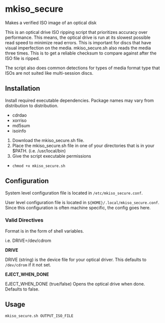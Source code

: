 # mkiso_secure
Makes a verified ISO image of an optical disk

This is an optical drive ISO ripping script that prioritizes accuracy over performance. This means, the optical drive is run at its slowest possible read speed to minimize read errors. This is important for discs that have visual imperfection on the media. mkiso_secure.sh also reads the media three times. This is to get a reliable checksum to compare against after the ISO file is ripped.

The script also does common detections for types of media format type that ISOs are not suited like multi-session discs.

## Installation

Install required executable dependencies. Package names may vary from distribution to distribution.
* cdrdao
* xorriso
* md5sum
* isoinfo
 

1. Download the mkiso_secure.sh file. 
1. Place the mkiso_secure.sh file in one of your directories that is in your $PATH. (i.e. /usr/local/bin)
1. Give the script executable permissions
  - `chmod +x mkiso_secure.sh`
  
## Configuration

System level configuration file is located in `/etc/mkiso_secure.conf`.

User level configuration file is located in `${HOME}/.local/mkiso_secure.conf`. Since this configuration is often machine specific, the config goes here. 

### Valid Directives
Format is in the form of shell variables.

i.e. DRIVE=/dev/cdrom

**DRIVE**

DRIVE (string) is the device file for your optical driver. This defaults to `/dev/cdrom` if it not set.

**EJECT_WHEN_DONE**

EJECT_WHEN_DONE (true/false) Opens the optical drive when done. Defaults to false.

## Usage

`mkiso_secure.sh OUTPUT_ISO_FILE`
